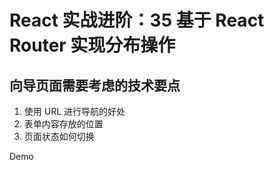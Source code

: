 # React 实战进阶：35 基于 React Router 实现分布操作

## 向导页面需要考虑的技术要点

1. 使用 URL 进行导航的好处
2. 表单内容存放的位置
3. 页面状态如何切换

Demo
